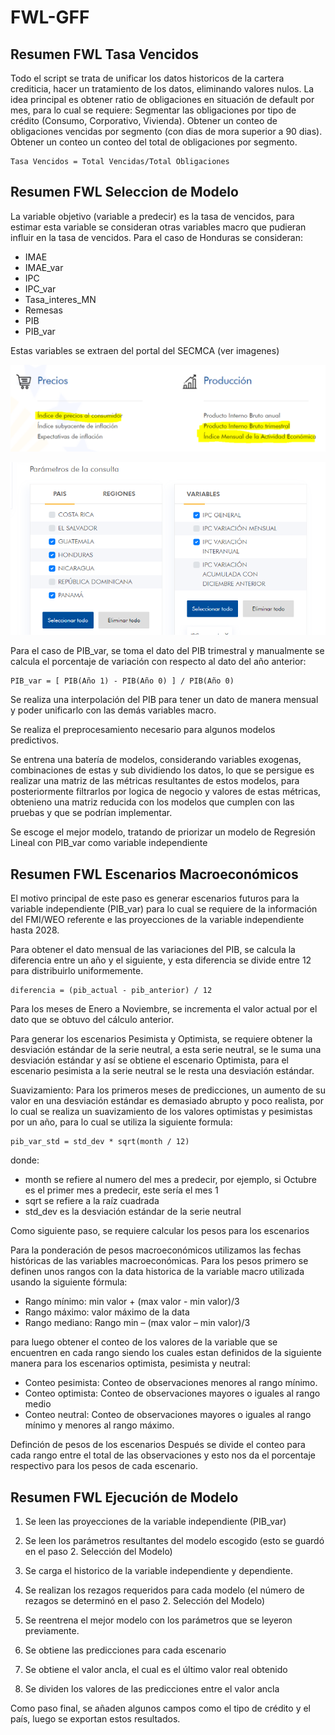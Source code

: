 # FWL-GFF 

## Resumen FWL Tasa Vencidos
Todo el script se trata de unificar los datos historicos de la cartera crediticia, 
hacer un tratamiento de los datos, eliminando valores nulos.
La idea principal es obtener ratio de obligaciones en situación de default por mes,
para lo cual se requiere:
    Segmentar las obligaciones por tipo de crédito (Consumo, Corporativo, Vivienda).
    Obtener un conteo de obligaciones vencidas por segmento (con dias de mora superior a 90 dias).
    Obtener un conteo un conteo del total de obligaciones por segmento.

    Tasa Vencidos = Total Vencidas/Total Obligaciones


## Resumen FWL Seleccion de Modelo 

La variable objetivo (variable a predecir) es la tasa de vencidos, para estimar esta variable se consideran otras variables macro que pudieran influir en la tasa de vencidos.
Para el caso de Honduras se consideran: 
- IMAE
- IMAE_var
- IPC
- IPC_var
- Tasa_interes_MN
- Remesas
- PIB
- PIB_var

Estas variables se extraen del portal del SECMCA (ver imagenes)

![portal SECMCA](img/image003.png)

![portal SECMCA](img/image004.png)

Para el caso de PIB_var, se toma el dato del PIB trimestral y manualmente se calcula el porcentaje de variación con respecto al dato del año anterior:

    PIB_var = [ PIB(Año 1) - PIB(Año 0) ] / PIB(Año 0)

Se realiza una interpolación del PIB para tener un dato de manera mensual y poder unificarlo con las demás variables macro.

Se realiza el preprocesamiento necesario para algunos modelos predictivos.

Se entrena una batería de modelos, considerando variables exogenas, 
combinaciones de estas y sub dividiendo los datos, lo que se persigue es realizar una matriz de las métricas resultantes de estos modelos, 
para posteriormente filtrarlos por logica de negocio y valores de estas métricas, obtenieno una matriz reducida con los modelos que cumplen con las pruebas y que se podrían implementar.

Se escoge el mejor modelo, tratando de priorizar un modelo de Regresión Lineal
con PIB_var como variable independiente 

## Resumen FWL Escenarios Macroeconómicos

El motivo principal de este paso es generar escenarios futuros para la variable independiente (PIB_var)
para lo cual se requiere de la información del FMI/WEO referente e las proyecciones de la variable independiente hasta 2028.

Para obtener el dato mensual de las variaciones del PIB, se calcula la diferencia entre un año y el siguiente, y esta diferencia se divide entre 12 para distribuirlo uniformemente.
    
    diferencia = (pib_actual - pib_anterior) / 12

Para los meses de Enero a Noviembre, se incrementa el valor actual por el dato que se obtuvo del cálculo anterior.

Para generar los escenarios Pesimista y Optimista, se requiere obtener la desviación estándar de la serie neutral, a esta serie neutral, se le suma una desviación estándar y así se obtiene el escenario Optimista, para el escenario pesimista a la serie neutral se le resta una desviación estándar.

Suavizamiento:
Para los primeros meses de predicciones, un aumento de su valor en una desviación estándar es demasiado abrupto y poco realista,
por lo cual se realiza un suavizamiento de los valores optimistas y pesimistas por un año, para lo cual se utiliza la siguiente formula:
    
    pib_var_std = std_dev * sqrt(month / 12) 

donde:
- month se refiere al numero del mes a predecir, por ejemplo, si Octubre es el primer mes a predecir, este sería el mes 1
- sqrt se refiere a la raíz cuadrada
- std_dev es la desviación estándar de la serie neutral

Como siguiente paso, se requiere calcular los pesos para los escenarios

Para la ponderación de pesos macroeconómicos utilizamos las fechas históricas de las variables macroeconómicas. Para los pesos primero se definen unos rangos con la data historica de la variable macro utilizada usando la siguiente fórmula:
- Rango mínimo: min valor  + (max valor - min valor)/3
- Rango máximo: valor máximo de la data
- Rango mediano: Rango min – (max valor – min valor)/3
  
para luego obtener el conteo de los valores de la variable que se encuentren en cada rango siendo los cuales estan definidos de la siguiente manera para los escenarios optimista, pesimista y neutral:

- Conteo pesimista: Conteo de observaciones menores al rango mínimo.
- Conteo optimista: Conteo de observaciones mayores o iguales al rango medio
- Conteo neutral: Conteo de observaciones mayores o iguales al rango mínimo y menores al rango máximo.
 

Definción de pesos de los escenarios
Después se divide el conteo para cada rango entre el total de las observaciones y esto nos da el porcentaje respectivo para los pesos de cada escenario.

## Resumen FWL Ejecución de Modelo

1. Se leen las proyecciones de la variable independiente (PIB_var) 
2. Se leen los parámetros resultantes del modelo escogido (esto se guardó en el paso 2. Selección del Modelo) 
3. Se carga el historico de la variable independiente y dependiente. 
4. Se realizan los rezagos requeridos para cada modelo (el número de rezagos se determinó en el paso 2. Selección del Modelo)

5. Se reentrena el mejor modelo con los parámetros que se leyeron previamente.
6. Se obtiene las predicciones para cada escenario

7. Se obtiene el valor ancla, el cual es el último valor real obtenido
8. Se dividen los valores de las predicciones entre el valor ancla

Como paso final, se añaden algunos campos como el tipo de crédito y el país, luego se exportan estos resultados.
